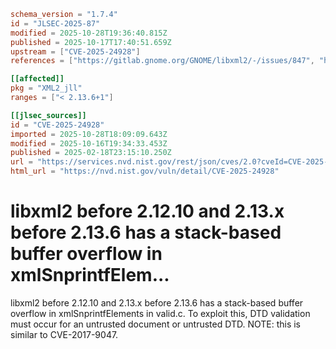 ```toml
schema_version = "1.7.4"
id = "JLSEC-2025-87"
modified = 2025-10-28T19:36:40.815Z
published = 2025-10-17T17:40:51.659Z
upstream = ["CVE-2025-24928"]
references = ["https://gitlab.gnome.org/GNOME/libxml2/-/issues/847", "https://issues.oss-fuzz.com/issues/392687022", "https://security.netapp.com/advisory/ntap-20250321-0006/"]

[[affected]]
pkg = "XML2_jll"
ranges = ["< 2.13.6+1"]

[[jlsec_sources]]
id = "CVE-2025-24928"
imported = 2025-10-28T18:09:09.643Z
modified = 2025-10-16T19:34:33.453Z
published = 2025-02-18T23:15:10.250Z
url = "https://services.nvd.nist.gov/rest/json/cves/2.0?cveId=CVE-2025-24928"
html_url = "https://nvd.nist.gov/vuln/detail/CVE-2025-24928"
```

# libxml2 before 2.12.10 and 2.13.x before 2.13.6 has a stack-based buffer overflow in xmlSnprintfElem...

libxml2 before 2.12.10 and 2.13.x before 2.13.6 has a stack-based buffer overflow in xmlSnprintfElements in valid.c. To exploit this, DTD validation must occur for an untrusted document or untrusted DTD. NOTE: this is similar to CVE-2017-9047.

